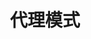 ---
title: 代理模式
icon: /assets/images/brainBoom/designPatterns/proxy-mini.png
order: 7
category:
  - 设计模式
---